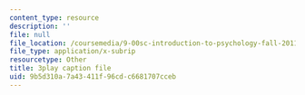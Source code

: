 ```yaml
---
content_type: resource
description: ''
file: null
file_location: /coursemedia/9-00sc-introduction-to-psychology-fall-2011/9b5d310a7a43411f96cdc6681707cceb_MYMYXhR2Ppw.srt
file_type: application/x-subrip
resourcetype: Other
title: 3play caption file
uid: 9b5d310a-7a43-411f-96cd-c6681707cceb
---
```

